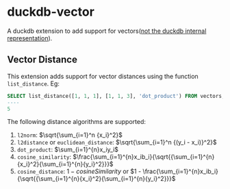# duckdb-vector
A duckdb extension to add support for vectors([not the duckdb internal representation](https://duckdb.org/internals/vector.html#vector-format)).

## Vector Distance
This extension adds support for vector distances using the function `list_distance`.
Eg: 
```sql
SELECT list_distance([1, 1, 1], [1, 1, 3], 'dot_product') FROM vectors;
----
5
```

The following distance algorithms are supported: 
1. `l2norm`: $\sqrt{\sum_{i=1}^n {x_i}^2}$
2. `l2distance` or `euclidean_distance`: $\sqrt{\sum_{i=1}^n {(y_i - x_i)}^2}$
3. `dot_product`: $\sum_{i=1}^{n}x_iy_i$
4. `cosine_similarity`: $\frac{\sum_{i=1}^{n}x_ib_i}{\sqrt{{\sum_{i=1}^{n}{x_i}^2}{\sum_{i=1}^{n}{y_i}^2}}}$
5. `cosine_distance`: $1 - cosineSimilarity$ or $1 - \frac{\sum_{i=1}^{n}x_ib_i}{\sqrt{{\sum_{i=1}^{n}{x_i}^2}{\sum_{i=1}^{n}{y_i}^2}}}$